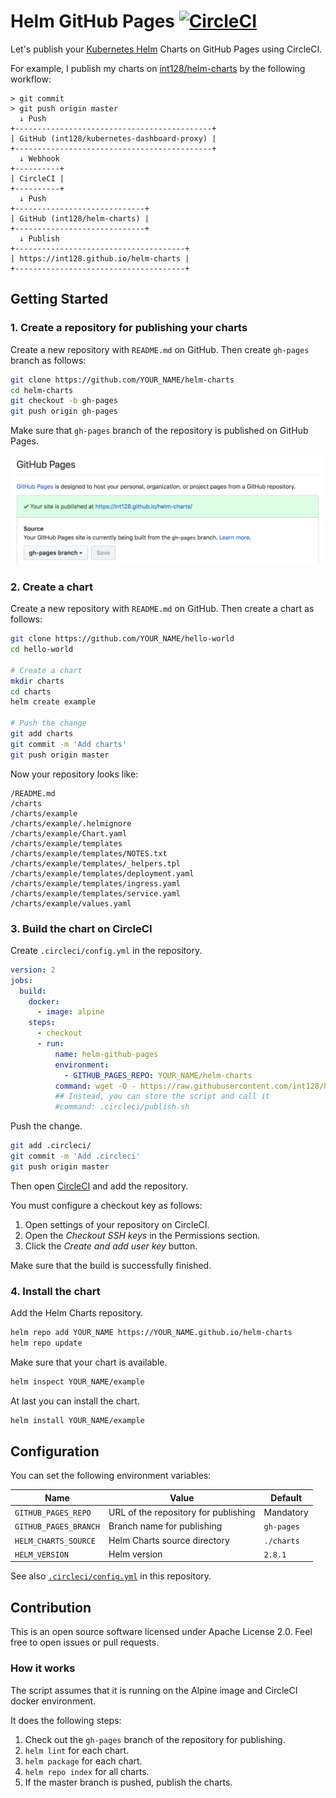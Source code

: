 # Helm GitHub Pages [![CircleCI](https://circleci.com/gh/int128/helm-github-pages.svg?style=shield)](https://circleci.com/gh/int128/helm-github-pages)

Let's publish your [Kubernetes Helm](https://github.com/kubernetes/helm) Charts on GitHub Pages using CircleCI.

For example, I publish my charts on [int128/helm-charts](https://github.com/int128/helm-charts) by the following workflow:

```
> git commit
> git push origin master
  ↓ Push
+--------------------------------------------+
| GitHub (int128/kubernetes-dashboard-proxy) |
+--------------------------------------------+
  ↓ Webhook
+----------+
| CircleCI |
+----------+
  ↓ Push
+-----------------------------+
| GitHub (int128/helm-charts) |
+-----------------------------+
  ↓ Publish
+--------------------------------------+
| https://int128.github.io/helm-charts |
+--------------------------------------+
```

## Getting Started

### 1. Create a repository for publishing your charts

Create a new repository with `README.md` on GitHub. Then create `gh-pages` branch as follows:

```sh
git clone https://github.com/YOUR_NAME/helm-charts
cd helm-charts
git checkout -b gh-pages
git push origin gh-pages
```

Make sure that `gh-pages` branch of the repository is published on GitHub Pages.

<img src="github-pages-settings.png" width="761">

### 2. Create a chart

Create a new repository with `README.md` on GitHub. Then create a chart as follows:

```sh
git clone https://github.com/YOUR_NAME/hello-world
cd hello-world

# Create a chart
mkdir charts
cd charts
helm create example

# Push the change
git add charts
git commit -m 'Add charts'
git push origin master
```

Now your repository looks like:

```
/README.md
/charts
/charts/example
/charts/example/.helmignore
/charts/example/Chart.yaml
/charts/example/templates
/charts/example/templates/NOTES.txt
/charts/example/templates/_helpers.tpl
/charts/example/templates/deployment.yaml
/charts/example/templates/ingress.yaml
/charts/example/templates/service.yaml
/charts/example/values.yaml
```

### 3. Build the chart on CircleCI

Create `.circleci/config.yml` in the repository.

```yaml
version: 2
jobs:
  build:
    docker:
      - image: alpine
    steps:
      - checkout
      - run:
          name: helm-github-pages
          environment:
            - GITHUB_PAGES_REPO: YOUR_NAME/helm-charts
          command: wget -O - https://raw.githubusercontent.com/int128/helm-github-pages/master/publish.sh | sh
          ## Instead, you can store the script and call it
          #command: .circleci/publish.sh
```

Push the change.

```sh
git add .circleci/
git commit -m 'Add .circleci'
git push origin master
```

Then open [CircleCI](https://circleci.com) and add the repository.

You must configure a checkout key as follows:

1. Open settings of your repository on CircleCI.
1. Open the *Checkout SSH keys* in the Permissions section.
1. Click the *Create and add user key* button.

Make sure that the build is successfully finished.

### 4. Install the chart

Add the Helm Charts repository.

```sh
helm repo add YOUR_NAME https://YOUR_NAME.github.io/helm-charts
helm repo update
```

Make sure that your chart is available.

```sh
helm inspect YOUR_NAME/example
```

At last you can install the chart.

```sh
helm install YOUR_NAME/example
```

## Configuration

You can set the following environment variables:

Name | Value | Default
-----|-------|--------
`GITHUB_PAGES_REPO` | URL of the repository for publishing | Mandatory
`GITHUB_PAGES_BRANCH` | Branch name for publishing | `gh-pages`
`HELM_CHARTS_SOURCE` | Helm Charts source directory | `./charts`
`HELM_VERSION` | Helm version | `2.8.1`

See also [`.circleci/config.yml`](.circleci/config.yml) in this repository.

## Contribution

This is an open source software licensed under Apache License 2.0.
Feel free to open issues or pull requests.

### How it works

The script assumes that it is running on the Alpine image and CircleCI docker environment.

It does the following steps:

1. Check out the `gh-pages` branch of the repository for publishing.
1. `helm lint` for each chart.
1. `helm package` for each chart.
1. `helm repo index` for all charts.
1. If the master branch is pushed, publish the charts.

